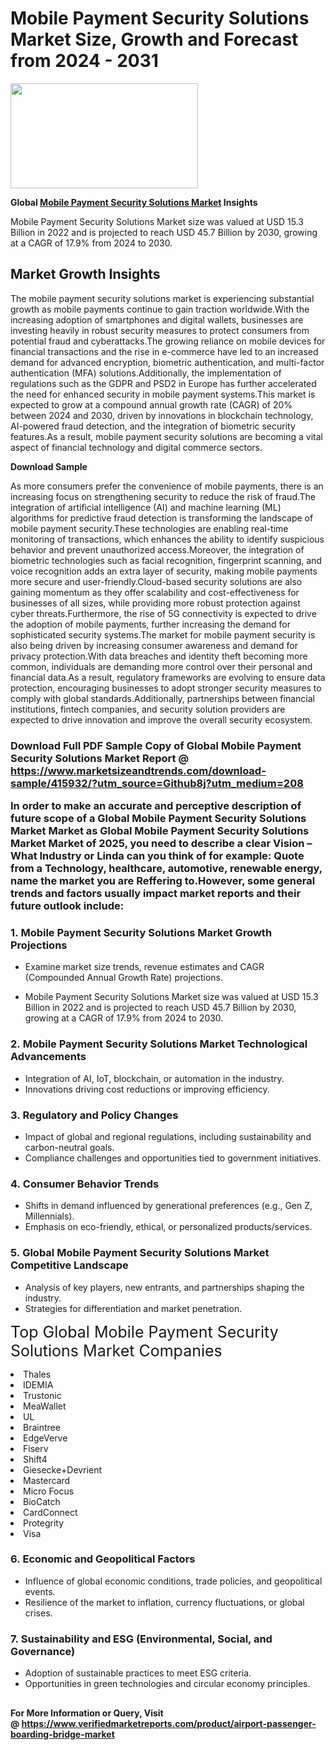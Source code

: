 <H1>Mobile Payment Security Solutions Market Size, Growth and Forecast from 2024 - 2031</H1><img class="aligncenter size-medium wp-image-584254" src="https://thirdeyenews.in/wp-content/uploads/2024/09/Global-Market-Research-300x168.jpeg" alt="" width="300" height="168" /><p><strong>Global&nbsp;<a href="https://www.marketsizeandtrends.com/download-sample/415932/?utm_source=Github8j?utm_medium=208">Mobile Payment Security Solutions Market</a> Insights</strong></p><p>Mobile Payment Security Solutions Market size was valued at USD 15.3 Billion in 2022 and is projected to reach USD 45.7 Billion by 2030, growing at a CAGR of 17.9% from 2024 to 2030.</p><p><h2>Market Growth Insights</h2> <p>The mobile payment security solutions market is experiencing substantial growth as mobile payments continue to gain traction worldwide.With the increasing adoption of smartphones and digital wallets, businesses are investing heavily in robust security measures to protect consumers from potential fraud and cyberattacks.The growing reliance on mobile devices for financial transactions and the rise in e-commerce have led to an increased demand for advanced encryption, biometric authentication, and multi-factor authentication (MFA) solutions.Additionally, the implementation of regulations such as the GDPR and PSD2 in Europe has further accelerated the need for enhanced security in mobile payment systems.This market is expected to grow at a compound annual growth rate (CAGR) of 20% between 2024 and 2030, driven by innovations in blockchain technology, AI-powered fraud detection, and the integration of biometric security features.As a result, mobile payment security solutions are becoming a vital aspect of financial technology and digital commerce sectors.</p> <p><strong>Download Sample</strong></p> <p>As more consumers prefer the convenience of mobile payments, there is an increasing focus on strengthening security to reduce the risk of fraud.The integration of artificial intelligence (AI) and machine learning (ML) algorithms for predictive fraud detection is transforming the landscape of mobile payment security.These technologies are enabling real-time monitoring of transactions, which enhances the ability to identify suspicious behavior and prevent unauthorized access.Moreover, the integration of biometric technologies such as facial recognition, fingerprint scanning, and voice recognition adds an extra layer of security, making mobile payments more secure and user-friendly.Cloud-based security solutions are also gaining momentum as they offer scalability and cost-effectiveness for businesses of all sizes, while providing more robust protection against cyber threats.Furthermore, the rise of 5G connectivity is expected to drive the adoption of mobile payments, further increasing the demand for sophisticated security systems.The market for mobile payment security is also being driven by increasing consumer awareness and demand for privacy protection.With data breaches and identity theft becoming more common, individuals are demanding more control over their personal and financial data.As a result, regulatory frameworks are evolving to ensure data protection, encouraging businesses to adopt stronger security measures to comply with global standards.Additionally, partnerships between financial institutions, fintech companies, and security solution providers are expected to drive innovation and improve the overall security ecosystem.<h3></p><p><span class=""><strong>Download Full PDF Sample Copy of Global Mobile Payment Security Solutions Market Report</strong> @ <a href="https://www.marketsizeandtrends.com/download-sample/415932/?utm_source=Github8j?utm_medium=208" target="_blank">https://www.marketsizeandtrends.com/download-sample/415932/?utm_source=Github8j?utm_medium=208</a></span></p><p>In order to make an accurate and perceptive description of future scope of a Global&nbsp;Mobile Payment Security Solutions Market Market as Global&nbsp;Mobile Payment Security Solutions Market Market of 2025, you need to describe a clear Vision &ndash; What Industry or Linda can you think of for example: Quote from a Technology, healthcare, automotive, renewable energy, name the market you are Reffering to.However, some general trends and factors usually impact market reports and their future outlook include:</p><h3>1.&nbsp;<strong>Mobile Payment Security Solutions Market Growth Projections</strong></h3><ul><li>Examine market size trends, revenue estimates and CAGR (Compounded Annual Growth Rate) projections.</li><li><p>Mobile Payment Security Solutions Market size was valued at USD 15.3 Billion in 2022 and is projected to reach USD 45.7 Billion by 2030, growing at a CAGR of 17.9% from 2024 to 2030.</p></li></ul><h3>2.&nbsp;<strong>Mobile Payment Security Solutions Market Technological Advancements</strong></h3><ul><li>Integration of AI, IoT, blockchain, or automation in the industry.</li><li>Innovations driving cost reductions or improving efficiency.</li></ul><h3>3.&nbsp;<strong>Regulatory and Policy Changes</strong></h3><ul><li>Impact of global and regional regulations, including sustainability and carbon-neutral goals.</li><li>Compliance challenges and opportunities tied to government initiatives.</li></ul><h3>4.&nbsp;<strong>Consumer Behavior Trends</strong></h3><ul><li>Shifts in demand influenced by generational preferences (e.g., Gen Z, Millennials).</li><li>Emphasis on eco-friendly, ethical, or personalized products/services.</li></ul><h3>5.&nbsp;<strong>Global Mobile Payment Security Solutions Market Competitive Landscape</strong></h3><ul><li>Analysis of key players, new entrants, and partnerships shaping the industry.</li><li>Strategies for differentiation and market penetration.</li></ul><p data-pm-slice="1 1 []"><span style="color: inherit; font-family: inherit; font-size: 25px;">Top Global Mobile Payment Security Solutions Market Companies</span></p><div class="" data-test-id=""><p><li>Thales</li><li> IDEMIA</li><li> Trustonic</li><li> MeaWallet</li><li> UL</li><li> Braintree</li><li> EdgeVerve</li><li> Fiserv</li><li> Shift4</li><li> Giesecke+Devrient</li><li> Mastercard</li><li> Micro Focus</li><li> BioCatch</li><li> CardConnect</li><li> Protegrity</li><li> Visa</li></p></div><h3>6.&nbsp;<strong>Economic and Geopolitical Factors</strong></h3><ul><li>Influence of global economic conditions, trade policies, and geopolitical events.</li><li>Resilience of the market to inflation, currency fluctuations, or global crises.</li></ul><h3>7.&nbsp;<strong>Sustainability and ESG (Environmental, Social, and Governance)</strong></h3><ul><li>Adoption of sustainable practices to meet ESG criteria.</li><li>Opportunities in green technologies and circular economy principles.</li></ul><h2><strong style="font-size: 14px;">For More Information or Query, Visit @&nbsp;</strong><a style="background-color: #ffffff; font-size: 14px;" href="https://www.marketsizeandtrends.com/report/mobile-payment-security-solutions-market/" target="_blank">https://www.verifiedmarketreports.com/product/airport-passenger-boarding-bridge-market</a></h2>